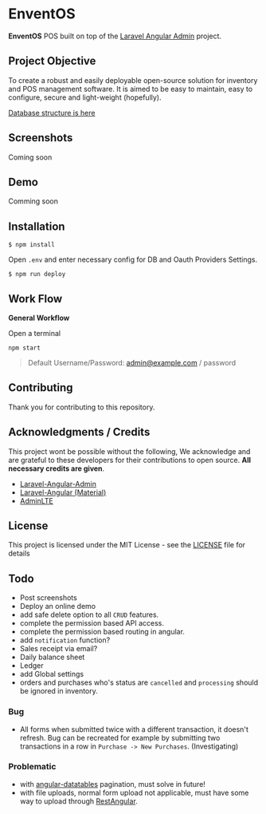 # EnventOS
**EnventOS** POS built on top of the [Laravel Angular Admin](http://silverbux.github.io/laravel-angular-admin/) project.

## Project Objective
To create a robust and easily deployable open-source solution for inventory and POS management software. It is aimed to be easy to maintain, easy to configure, secure and light-weight (hopefully).

[Database structure is here](https://app.sqldbm.com/MySQL/Share/TRrCk2dDomq20EwXxt3sAUGFrngIE8md_DYjF4jNYw0)

## Screenshots
Coming soon

## Demo
Comming soon

## Installation
```
$ npm install
```

Open ```.env``` and enter necessary config for DB and Oauth Providers Settings.

```
$ npm run deploy
```

## Work Flow

**General Workflow**

Open a terminal
```
npm start
```

> Default Username/Password: admin@example.com / password


## Contributing

Thank you for contributing to this repository.

## Acknowledgments / Credits
This project wont be possible without the following, We acknowledge and are grateful to these developers for their contributions to open source. **All necessary credits are given**.
* [Laravel-Angular-Admin](http://silverbux.github.io/laravel-angular-admin/)
* [Laravel-Angular (Material)](https://laravel-angular.readme.io)
* [AdminLTE](https://github.com/almasaeed2010/AdminLTE)

## License

This project is licensed under the MIT License - see the [LICENSE](LICENSE) file for details

## Todo
- Post screenshots
- Deploy an online demo
- add  safe delete option to all `CRUD` features.
- complete the permission based API access.
- complete the permission based routing in angular.
- add `notification` function?
- Sales receipt via email?
- Daily balance sheet
- Ledger
- add Global settings
- orders and purchases who's status are `cancelled` and `processing` should be ignored in inventory.

### Bug
- All forms when submitted twice with a different transaction, it doesn't refresh.
Bug can be recreated for example by submitting two transactions in a row in `Purchase -> New Purchases`. (Investigating)

### Problematic
- with [angular-datatables]() pagination, must solve in future!
- with file uploads, normal form upload not applicable, must have some way to upload through [RestAngular](https://github.com/mgonto/restangular).
